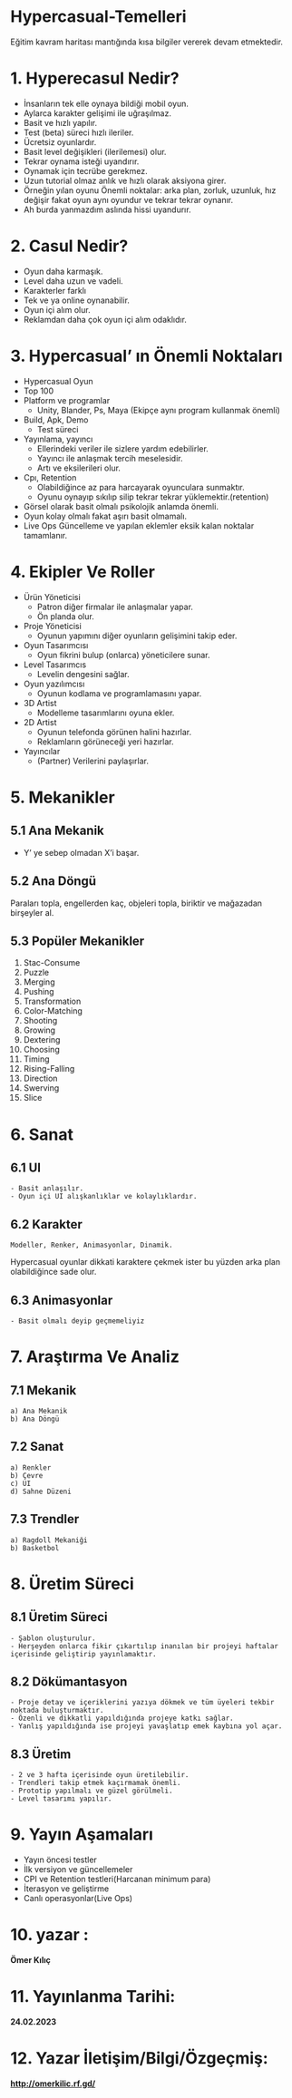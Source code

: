 # Hypercasual-Temelleri

Eğitim kavram haritası mantığında kısa bilgiler vererek devam etmektedir.

# 1. Hyperecasul Nedir?

- İnsanların tek elle oynaya bildiği mobil oyun.
- Aylarca karakter gelişimi ile uğraşılmaz.
- Basit ve hızlı yapılır.
- Test (beta) süreci hızlı ileriler.
- Ücretsiz oyunlardır.
- Basit level değişikleri (ilerilemesi) olur.
- Tekrar oynama isteği uyandırır.
- Oynamak için tecrübe gerekmez.
- Uzun tutorial olmaz anlık ve hızlı olarak aksiyona girer.
- Örneğin yılan oyunu
    Önemli noktalar:  arka plan, zorluk, uzunluk, hız değişir fakat oyun aynı oyundur ve tekrar tekrar oynanır. 
- Ah burda yanmazdım aslında hissi uyandurır.

# 2. Casul Nedir? 

- Oyun daha karmaşık.
- Level daha uzun ve vadeli.
- Karakterler farklı
- Tek ve ya online oynanabilir.
- Oyun içi alım olur.
- Reklamdan daha çok oyun içi alım odaklıdır.

# 3. Hypercasual’ ın Önemli Noktaları

- Hypercasual Oyun
- Top 100
- Platform ve programlar
    - Unity, Blander, Ps, Maya (Ekipçe aynı program kullanmak önemli)
- Build, Apk, Demo
    - Test süreci
- Yayınlama, yayıncı
    - Ellerindeki veriler ile sizlere yardım edebilirler.
    - Yayıncı ile anlaşmak tercih meselesidir.
    - Artı ve eksilerileri olur.
- Cpı, Retention
    - Olabildiğince az para harcayarak oyunculara sunmaktır.
    - Oyunu oynayıp  sıkılıp silip tekrar tekrar yüklemektir.(retention)
- Görsel olarak basit olmalı psikolojik anlamda önemli.
- Oyun kolay olmalı fakat aşırı basit olmamalı.
- Live Ops
    Güncelleme ve yapılan eklemler eksik kalan noktalar tamamlanır.
    
# 4. Ekipler Ve Roller
    
- Ürün Yöneticisi
    - Patron diğer firmalar ile anlaşmalar yapar.
    - Ön planda olur.
- Proje Yöneticisi
    - Oyunun yapımını diğer oyunların gelişimini takip eder.
- Oyun Tasarımcısı
    - Oyun fikrini bulup (onlarca) yöneticilere sunar.
- Level Tasarımcıs
    - Levelin dengesini sağlar.
- Oyun yazılımcısı
    - Oyunun kodlama ve programlamasını yapar.
- 3D Artist
    - Modelleme tasarımlarını oyuna ekler.
- 2D Artist
    - Oyunun telefonda görünen halini hazırlar.
    - Reklamların görüneceği yeri hazırlar.
- Yayıncılar
    - (Partner) Verilerini paylaşırlar.
    
# 5. Mekanikler
    
## 5.1 Ana Mekanik

- Y’ ye sebep olmadan X’i başar.

## 5.2 Ana Döngü

Paraları topla, engellerden kaç, objeleri topla, biriktir ve mağazadan birşeyler al.

## 5.3 Popüler Mekanikler

1. Stac-Consume
2. Puzzle
3. Merging
4. Pushing
5. Transformation
6. Color-Matching
7. Shooting
8. Growing
9. Dextering
10. Choosing
11. Timing
12. Rising-Falling
13. Direction
14. Swerving
15. Slice

# 6. Sanat

## 6.1 UI
    - Basit anlaşılır.
    - Oyun içi UI alışkanlıklar ve kolaylıklardır.
## 6.2 Karakter
    Modeller, Renker, Animasyonlar, Dinamik.
Hypercasual oyunlar dikkati karaktere çekmek ister bu yüzden arka plan olabildiğince sade olur.
## 6.3 Animasyonlar
    - Basit olmalı deyip geçmemeliyiz
    
# 7. Araştırma Ve Analiz

## 7.1 Mekanik
    a) Ana Mekanik
    b) Ana Döngü
## 7.2 Sanat
    a) Renkler
    b) Çevre
    c) UI
    d) Sahne Düzeni
## 7.3 Trendler
    a) Ragdoll Mekaniği
    b) Basketbol
    
# 8. Üretim Süreci

## 8.1 Üretim Süreci
    - Şablon oluşturulur.
    - Herşeyden onlarca fikir çıkartılıp inanılan bir projeyi haftalar içerisinde geliştirip yayınlamaktır.
## 8.2 Dökümantasyon
    - Proje detay ve içeriklerini yazıya dökmek ve tüm üyeleri tekbir noktada buluşturmaktır.
    - Özenli ve dikkatli yapıldığında projeye katkı sağlar.
    - Yanlış yapıldığında ise projeyi yavaşlatıp emek kaybına yol açar.
## 8.3 Üretim
    - 2 ve 3 hafta içerisinde oyun üretilebilir.
    - Trendleri takip etmek kaçırmamak önemli.
    - Prototip yapılmalı ve güzel görülmeli.
    - Level tasarımı yapılır.
    
# 9. Yayın Aşamaları
    
- Yayın öncesi testler
- İlk versiyon ve güncellemeler
- CPI ve Retention testleri(Harcanan minimum para)
- İterasyon ve geliştirme
- Canlı operasyonlar(Live Ops)
    
# 10. yazar  :
  
  **Ömer Kılıç**
 
#  11. Yayınlanma Tarihi:
  
  **24.02.2023**
  
#  12. Yazar İletişim/Bilgi/Özgeçmiş:
  
  **http://omerkilic.rf.gd/**
